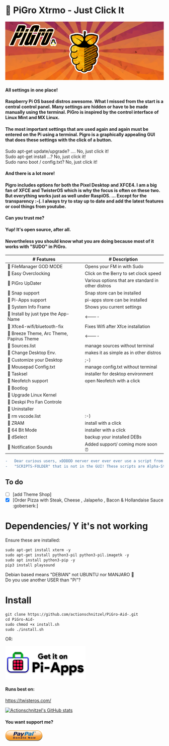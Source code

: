 
# :tada: PiGro Xtrmo - Just Click It
![GUI](https://github.com/actionschnitzel/tingsandstuff/blob/main/header%20X.png)

#### All settings in one place!    
    
#### Raspberry Pi OS based distros awesome. What I missed from the start is a central control panel. Many settings are hidden or have to be made manually using the terminal. PiGro is inspired by the control interface of Linux Mint and MX Linux.    
    
#### The most important settings that are used again and again must be entered on the Pi using a terminal. Pigro is a graphically appealing GUI that does these settings with the click of a button.     
    
Sudo apt-get update/upgrade? .... No, just click it!     
Sudo apt-get install ...? No, just click it!     
Sudo nano boot / config.txt? No, just click it!     
    
#### And there is a lot more! 


#### Pigro includes options for both the Pixel Desktop and XFCE4. I am a big fan of XFCE and TwisterOS which is why the focus is often on these two. But everything works just as well under RaspiOS. ... Except for the transparency :-(. I always try to stay up to date and add the latest features or cool things from youtube.

#### Can you trust me?
#### Yup! It's open source, after all.
#### Nevertheless you should know what you are doing because most of it works with "SUDO" in PiGro.

| # Features | # Description |
| --------- | --- |
| :metal: FileManager GOD MODE| Opens your FM in with Sudo     
| :metal: Easy Overclocking|Click on the Berry to set clock speed     
| :metal: PiGro UpDater| Various options that are standard in other distros    
| :metal: Snap support| Snap store can be installed     
| :metal: Pi-Apps support| pi-apps store can be installed     
| :metal: System Info Frame | Shows you current settings   
| :metal: Install by just type the App-Name| <----     
| :metal: Xfce4-wifi/bluetooth-fix| Fixes Wifi after Xfce installation     
| :metal: Breeze Theme, Arc Theme, Papirus Theme| <----      
| :metal: Sources.list| manage sources without terminal     
| :metal: Change Desktop Env.| makes it as simple as in other distros     
| :metal: Customize your Desktop| ;-)     
| :metal: Mousepad Config.txt| manage config.txt without terminal      
| :metal: Tasksel| installer for desktop environment     
| :metal: Neofetch support| open Neofetch with a click  
| :metal: Bootlog|     
| :metal: Upgrade Linux Kernel|     
| :metal: Deskpi Pro Fan Controle|     
| :metal: Uninstaller|     
| :metal: rm vscode.list| :-)    
| :metal: ZRAM| install with a click    
| :metal: 64 Bit Mode| installer with a click         
| :metal: dSelect| backup your installed DEBs
| :metal: Notification Sounds| Added support/ coming more soon :alarm_clock:|


```diff
- 	Dear curious users, xDDDDD nerver ever ever ever use a script from the    
-	"SCRIPTS-FOLDER" that is not in the GUI! These scripts are Alpha-State.    
```
    
    
    

## To do
- [ ] [add Theme Shop] 
- [x] [Order Pizza with Steak, Cheese , Jalapeño , Bacon & Hollandaise Sauce :goberserk:]

# Dependencies/ Y it's not working    
  Ensure these are installed:  
```    
sudo apt-get install xterm -y
sudo apt-get install python3-pil python3-pil.imagetk -y
sudo apt install python3-pip -y
pip3 install playsound
```

 Debian based means "DEBIAN" not UBUNTU nor MANJARO  :shit:   
 Do you use another USER than "Pi"?    



# Install

```
git clone https://github.com/actionschnitzel/PiGro-Aid-.git
cd PiGro-Aid-
sudo chmod +x install.sh
sudo ./install.sh
```       
    
OR:    
    
[![badge](https://github.com/Botspot/pi-apps/blob/master/icons/badge.png?raw=true)](https://github.com/Botspot/pi-apps)  




#### Runs best on:    
https://twisteros.com/    
    
[![Actionschnitzel's GitHub stats](https://github-readme-stats.vercel.app/api?username=actionschnitzel)](https://github.com/actionschnitzel/github-readme-stats)

#### You want support me?    

[![badge](https://github.com/actionschnitzel/tingsandstuff/blob/main/kisspng-donation-computer-icons-portable-network-graphics-5b972c7ded3449.9709889315366339819716.png)](https://paypal.me/actionschnitzel?locale.x=de_DE)  

